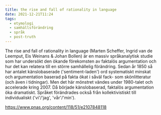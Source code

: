```yaml
---
title: the rise and fall of rationality in language
date: 2021-12-21T11:24
tags: 
  - etymologi
  - samhällsförändring
  - språk
  - post-truth
---
```


The rise and fall of rationality in language (Marten Scheffer, Ingrid van de
Leemput, Eis Weinans & Johan Bollen) är en massiv språkanalytisk studie som har
undersökt den ökande förekomsten av faktalös argumentation och hur det kan
relatera till en större samhällelig förändring. Sedan år 1850 så har antalet
känslobaserade ('sentiment-laden') ord systematiskt minskat och argumentation
baserad på fakta ökat i såväl fack- som skönlitteratur (och även i tidningar).
Men det här mönstret vändes under 1980-talet och accelerade kring 2007. Då
började känslobaserad, faktalös argumentation öka dramatiskt. Språket
förändrades också från kollektivistiskt till individualiskt ('vi'/'jag',
'vår'/'min'). 


https://www.pnas.org/content/118/51/e2107848118
